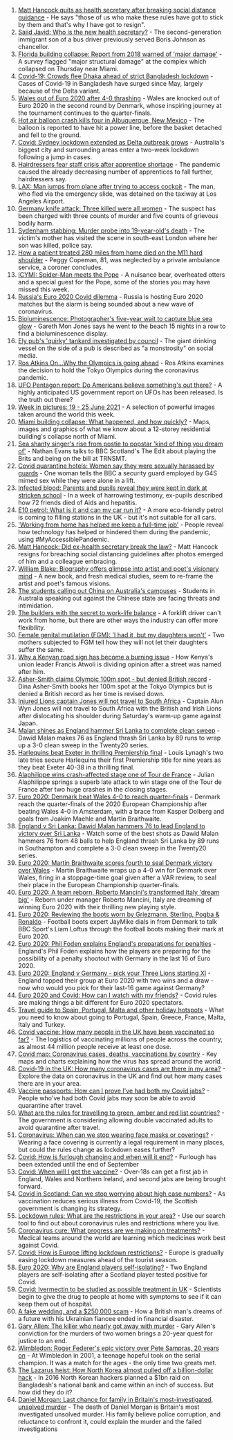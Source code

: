 1. [Matt Hancock quits as health secretary after breaking social distance guidance](https://www.bbc.co.uk/news/uk-57625508) - He says "those of us who make these rules have got to stick by them and that's why I have got to resign".
2. [Sajid Javid: Who is the new health secretary?](https://www.bbc.co.uk/news/uk-politics-43947008) - The second-generation immigrant son of a bus driver previously served Boris Johnson as chancellor.
3. [Florida building collapse: Report from 2018 warned of 'major damage'](https://www.bbc.co.uk/news/world-us-canada-57621774) - A survey flagged "major structural damage" at the complex which collapsed on Thursday near Miami.
4. [Covid-19: Crowds flee Dhaka ahead of strict Bangladesh lockdown](https://www.bbc.co.uk/news/world-asia-57624557) - Cases of Covid-19 in Bangladesh have surged since May, largely because of the Delta variant.
5. [Wales out of Euro 2020 after 4-0 thrashing](https://www.bbc.co.uk/sport/football/51197369) - Wales are knocked out of Euro 2020 in the second round by Denmark, whose inspiring journey at the tournament continues to the quarter-finals.
6. [Hot air balloon crash kills four in Albuquerque, New Mexico](https://www.bbc.co.uk/news/world-us-canada-57624698) - The balloon is reported to have hit a power line, before the basket detached and fell to the ground.
7. [Covid: Sydney lockdown extended as Delta outbreak grows](https://www.bbc.co.uk/news/world-australia-57621552) - Australia's biggest city and surrounding areas enter a two-week lockdown following a jump in cases.
8. [Hairdressers fear staff crisis after apprentice shortage](https://www.bbc.co.uk/news/uk-57621856) - The pandemic caused the already decreasing number of apprentices to fall further, hairdressers say.
9. [LAX: Man jumps from plane after trying to access cockpit](https://www.bbc.co.uk/news/world-us-canada-57623741) - The man, who fled via the emergency slide, was detained on the taxiway at Los Angeles Airport.
10. [Germany knife attack: Three killed were all women](https://www.bbc.co.uk/news/world-europe-57624115) - The suspect has been charged with three counts of murder and five counts of grievous bodily harm.
11. [Sydenham stabbing: Murder probe into 19-year-old's death](https://www.bbc.co.uk/news/uk-england-london-57622450) - The victim's mother has visited the scene in south-east London where her son was killed, police say.
12. [How a patient treated 280 miles from home died on the M11 hard shoulder](https://www.bbc.co.uk/news/uk-england-norfolk-57575298) - Peggy Copeman, 81, was neglected by a private ambulance service, a coroner concludes.
13. [ICYMI: Spider-Man meets the Pope](https://www.bbc.co.uk/news/world-57589858) - A nuisance bear, overheated otters and a special guest for the Pope, some of the stories you may have missed this week.
14. [Russia's Euro 2020 Covid dilemma](https://www.bbc.co.uk/news/world-europe-57614376) - Russia is hosting Euro 2020 matches but the alarm is being sounded about a new wave of coronavirus.
15. [Bioluminescence: Photographer's five-year wait to capture blue sea glow](https://www.bbc.co.uk/news/uk-wales-57610212) - Gareth Mon Jones says he went to the beach 15 nights in a row to find a bioluminescence display.
16. [Ely pub's 'quirky' tankard investigated by council](https://www.bbc.co.uk/news/uk-england-cambridgeshire-57617443) - The giant drinking vessel on the side of a pub is described as "a monstrosity" on social media.
17. [Ros Atkins On…Why the Olympics is going ahead](https://www.bbc.co.uk/news/world-57616073) - Ros Atkins examines the decision to hold the Tokyo Olympics during the coronavirus pandemic.
18. [UFO Pentagon report: Do Americans believe something's out there?](https://www.bbc.co.uk/news/world-us-canada-57605989) - A highly anticipated US government report on UFOs has been released. Is the truth out there?
19. [Week in pictures: 19 - 25 June 2021](https://www.bbc.co.uk/news/in-pictures-57612756) - A selection of powerful images taken around the world this week.
20. [Miami building collapse: What happened, and how quickly?](https://www.bbc.co.uk/news/world-us-canada-57609620) - Maps, images and graphics of what we know about a 12-storey residential building's collapse north of Miami.
21. [Sea shanty singer's rise from postie to popstar 'kind of thing you dream of'](https://www.bbc.co.uk/news/uk-scotland-57613096) - Nathan Evans talks to BBC Scotland's The Edit about playing the Brits and being on the bill at TRNSMT.
22. [Covid quarantine hotels: Women say they were sexually harassed by guards](https://www.bbc.co.uk/news/stories-57609164) - One woman tells the BBC a security guard employed by G4S mimed sex while they were alone in a lift.
23. [Infected blood: Parents and pupils reveal they were kept in dark at stricken school](https://www.bbc.co.uk/news/uk-57600229) - In a week of harrowing testimony, ex-pupils described how 72 friends died of Aids and hepatitis.
24. [E10 petrol: What is it and can my car run it?](https://www.bbc.co.uk/news/business-57585105) - A more eco-friendly petrol is coming to filling stations in the UK - but it's not suitable for all cars.
25. ['Working from home has helped me keep a full-time job'](https://www.bbc.co.uk/news/disability-57578287) - People reveal how technology has helped or hindered them during the pandemic, using #MyAccessiblePandemic.
26. [Matt Hancock: Did ex-health secretary break the law?](https://www.bbc.co.uk/news/57611369) - Matt Hancock resigns for breaching social distancing guidelines after photos emerged of him and a colleague embracing.
27. [William Blake: Biography offers glimpse into artist and poet's visionary mind](https://www.bbc.co.uk/news/entertainment-arts-57419544) - A new book, and fresh medical studies, seem to re-frame the artist and poet's famous visions.
28. [The students calling out China on Australia's campuses](https://www.bbc.co.uk/news/world-australia-56478621) - Students in Australia speaking out against the Chinese state are facing threats and intimidation.
29. [The builders with the secret to work-life balance](https://www.bbc.co.uk/news/business-57486111) - A forklift driver can't work from home, but there are other ways the industry can offer more flexibility.
30. [Female genital mutilation (FGM): 'I had it, but my daughters won't'](https://www.bbc.co.uk/news/world-middle-east-57530121) - Two mothers subjected to FGM tell how they will not let their daughters suffer the same.
31. [Why a Kenyan road sign has become a burning issue](https://www.bbc.co.uk/news/world-africa-57597499) - How Kenya's union leader Francis Atwoli is dividing opinion after a street was named after him.
32. [Asher-Smith claims Olympic 100m spot - but denied British record](https://www.bbc.co.uk/sport/athletics/57624157) - Dina Asher-Smith books her 100m spot at the Tokyo Olympics but is denied a British record as her time is revised down.
33. [Injured Lions captain Jones will not travel to South Africa](https://www.bbc.co.uk/sport/rugby-union/57623557) - Captain Alun Wyn Jones will not travel to South Africa with the British and Irish Lions after dislocating his shoulder during Saturday's warm-up game against Japan.
34. [Malan shines as England hammer Sri Lanka to complete clean sweep](https://www.bbc.co.uk/sport/cricket/57622506) - Dawid Malan makes 76 as England thrash Sri Lanka by 89 runs to wrap up a 3-0 clean sweep in the Twenty20 series.
35. [Harlequins beat Exeter in thrilling Premiership final](https://www.bbc.co.uk/sport/rugby-union/57608106) - Louis Lynagh's two late tries secure Harlequins their first Premiership title for nine years as they beat Exeter 40-38 in a thrilling final.
36. [Alaphilippe wins crash-affected stage one of Tour de France](https://www.bbc.co.uk/sport/cycling/57624647) - Julian Alaphilippe springs a superb late attack to win stage one of the Tour de France after two huge crashes in the closing stages.
37. [Euro 2020: Denmark beat Wales 4-0 to reach quarter-finals](https://www.bbc.co.uk/sport/av/football/57625515) - Denmark reach the quarter-finals of the 2020 European Championship after beating Wales 4-0 in Amsterdam, with a brace from Kasper Dolberg and goals from Joakim Maehle and Martin Braithwaite.
38. [England v Sri Lanka: Dawid Malan hammers 76 to lead England to victory over Sri Lanka](https://www.bbc.co.uk/sport/av/cricket/57625792) - Watch some of the best shots as Dawid Malan hammers 76 from 48 balls to help England thrash Sri Lanka by 89 runs in Southampton and complete a 3-0 clean sweep in the Twenty20 series.
39. [Euro 2020: Martin Braithwaite scores fourth to seal Denmark victory over Wales](https://www.bbc.co.uk/sport/av/football/57625518) - Martin Braithwaite wraps up a 4-0 win for Denmark over Wales, firing in a stoppage-time goal given after a VAR review, to seal their place in the European Championship quarter-finals.
40. [Euro 2020: A team reborn, Roberto Mancini's transformed Italy 'dream big'](https://www.bbc.co.uk/sport/football/57586496) - Reborn under manager Roberto Mancini, Italy are dreaming of winning Euro 2020 with their thrilling new playing style.
41. [Euro 2020: Reviewing the boots worn by Griezmann, Sterling, Pogba & Ronaldo](https://www.bbc.co.uk/sport/av/football/57570154) - Football boots expert JayMike dials in from Denmark to talk BBC Sport's Liam Loftus through the football boots making their mark at Euro 2020.
42. [Euro 2020: Phil Foden explains England's preparations for penalties](https://www.bbc.co.uk/sport/av/football/57614102) - England's Phil Foden explains how the players are preparing for the possibility of a penalty shootout with Germany in the last 16 of Euro 2020.
43. [Euro 2020: England v Germany - pick your Three Lions starting XI](https://www.bbc.co.uk/sport/football/57584922) - England topped their group at Euro 2020 with two wins and a draw - now who would you pick for their last-16 game against Germany?
44. [Euro 2020 and Covid: How can I watch with my friends?](https://www.bbc.co.uk/news/uk-57386719) - Covid rules are making things a bit different for Euro 2020 spectators.
45. [Travel guide to Spain, Portugal, Malta and other holiday hotspots](https://www.bbc.co.uk/news/explainers-56997931) - What you need to know about going to Portugal, Spain, Greece, France, Malta, Italy and Turkey.
46. [Covid vaccine: How many people in the UK have been vaccinated so far?](https://www.bbc.co.uk/news/health-55274833) - The logistics of vaccinating millions of people across the country, as almost 44 million people receive at least one dose.
47. [Covid map: Coronavirus cases, deaths, vaccinations by country](https://www.bbc.co.uk/news/world-51235105) - Key maps and charts explaining how the virus has spread around the world.
48. [Covid-19 in the UK: How many coronavirus cases are there in my area?](https://www.bbc.co.uk/news/uk-51768274) - Explore the data on coronavirus in the UK and find out how many cases there are in your area.
49. [Vaccine passports: How can I prove I've had both my Covid jabs?](https://www.bbc.co.uk/news/explainers-55718553) - People who've had both Covid jabs may soon be able to avoid quarantine after travel.
50. [What are the rules for travelling to green, amber and red list countries?](https://www.bbc.co.uk/news/explainers-52544307) - The government is considering allowing double vaccinated adults to avoid quarantine after travel.
51. [Coronavirus: When can we stop wearing face masks or coverings?](https://www.bbc.co.uk/news/health-51205344) - Wearing a face covering is currently a legal requirement in many places, but could the rules change as lockdown eases further?
52. [Covid: How is furlough changing and when will it end?](https://www.bbc.co.uk/news/explainers-52135342) - Furlough has been extended until the end of September
53. [Covid: When will I get the vaccine?](https://www.bbc.co.uk/news/health-55045639) - Over-18s can get a first jab in England, Wales and Northern Ireland, and second jabs are being brought forward.
54. [Covid in Scotland: Can we stop worrying about high case numbers?](https://www.bbc.co.uk/news/uk-scotland-57581952) - As vaccination reduces serious illness from Covid-19, the Scottish government is changing its strategy.
55. [Lockdown rules: What are the restrictions in your area?](https://www.bbc.co.uk/news/uk-54373904) - Use our search tool to find out about coronavirus rules and restrictions where you live.
56. [Coronavirus cure: What progress are we making on treatments?](https://www.bbc.co.uk/news/health-52354520) - Medical teams around the world are learning which medicines work best against Covid.
57. [Covid: How is Europe lifting lockdown restrictions?](https://www.bbc.co.uk/news/explainers-53640249) - Europe is gradually easing lockdown measures ahead of the tourist season.
58. [Euro 2020: Why are England players self-isolating?](https://www.bbc.co.uk/news/explainers-57568450) - Two England players are self-isolating after a Scotland player tested positive for Covid.
59. [Covid: Ivermectin to be studied as possible treatment in UK](https://www.bbc.co.uk/news/health-57570377) - Scientists begin to give the drug to people at home with symptoms to see if it can keep them out of hospital.
60. [A fake wedding, and a $250,000 scam](https://www.bbc.co.uk/news/world-europe-57358241) - How a British man's dreams of a future with his Ukrainian fiancee ended in financial disaster.
61. [Gary Allen: The killer who nearly got away with murder](https://www.bbc.co.uk/news/uk-england-57331321) - Gary Allen's conviction for the murders of two women brings a 20-year quest for justice to an end.
62. [Wimbledon: Roger Federer's epic victory over Pete Sampras, 20 years on](https://www.bbc.co.uk/sport/tennis/57514035) - At Wimbledon in 2001, a teenage hopeful took on the serial champion. It was a match for the ages - the only time two greats met.
63. [The Lazarus heist: How North Korea almost pulled off a billion-dollar hack](https://www.bbc.co.uk/news/stories-57520169) - In 2016 North Korean hackers planned a $1bn raid on Bangladesh's national bank and came within an inch of success. But how did they do it?
64. [Daniel Morgan: Last chance for family in Britain's most-investigated, unsolved murder](https://www.bbc.co.uk/news/uk-57073302) - The death of Daniel Morgan is Britain's most investigated unsolved murder. His family believe police corruption, and reluctance to confront it, could explain the murder and the failed investigations
